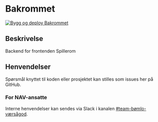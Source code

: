 # Bakrommet
[![Bygg og deploy Bakrommet](https://github.com/navikt/helse-bakrommet/actions/workflows/main.yml/badge.svg)](https://github.com/navikt/helse-bakrommet/actions/workflows/main.yml)

## Beskrivelse
Backend for frontenden Spillerom

## Henvendelser
Spørsmål knyttet til koden eller prosjektet kan stilles som issues her på GitHub.

### For NAV-ansatte
Interne henvendelser kan sendes via Slack i kanalen [#team-bømlo-værsågod](https://nav-it.slack.com/archives/C019637N90X).
